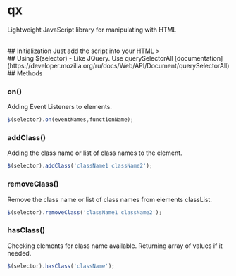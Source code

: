 # qx
Lightweight JavaScript library for manipulating with HTML

<br/>
## Initialization
Just add the script into your HTML
> <script src="/path_to_script/qx.min.js"></script>

<br/>
## Using
$(selector) - Like JQuery. Use querySelectorAll [documentation](https://developer.mozilla.org/ru/docs/Web/API/Document/querySelectorAll)

<br/>
## Methods

### on()
Adding Event Listeners to elements.
```javascript
$(selector).on(eventNames,functionName);
```

### addClass()
Adding the class name or list of class names to the element.
```javascript
$(selector).addClass('className1 className2');
```

### removeClass()
Remove the class name or list of class names from elements classList.
```javascript
$(selector).removeClass('className1 className2');
```

### hasClass()
Checking elements for class name available. Returning array of values if it needed.
```javascript
$(selector).hasClass('className');
```

